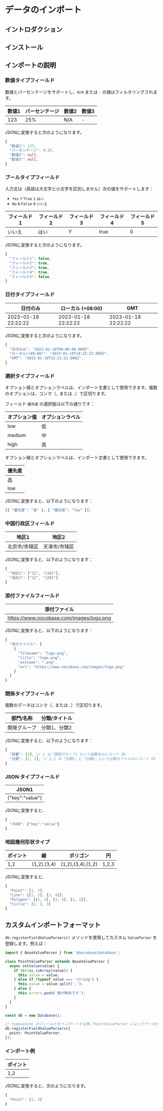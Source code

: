 # データのインポート

<PluginInfo name="action-import"></PluginInfo>

## イントロダクション

## インストール

## インポートの説明

### 数値タイプフィールド

数値とパーセンテージをサポートし、`N/A` または `-` の値はフィルタリングされます。

| 数値1 | パーセンテージ | 数値2 | 数値3 |
| ----- | ------ | ----- | ----- |
| 123   | 25%    | N/A   | -     |

JSONに変換すると次のようになります。

```ts
{
  "数値1": 123,
  "パーセンテージ": 0.25,
  "数値2": null,
  "数値3": null,
}
```

### ブールタイプフィールド

入力文は（英語は大文字と小文字を区別しません）次の値をサポートします：

- `Yes` `Y` `True` `1` `はい`
- `No` `N` `False` `0` `いいえ`

| フィールド1 | フィールド2 | フィールド3 | フィールド4 | フィールド5 |
| ----- | ----- | ----- | ----- | ----- |
| いいえ   | はい    | Y     | true  | 0     |

JSONに変換すると次のようになります。

```ts
{
  "フィールド1": false,
  "フィールド2": true,
  "フィールド3": true,
  "フィールド4": true,
  "フィールド5": false,
}
```

### 日付タイプフィールド

| 日付のみ            | ローカル (+08:00)       | GMT                 |
| ------------------- | ------------------- | ------------------- |
| 2023-01-18 22:22:22 | 2023-01-18 22:22:22 | 2023-01-18 22:22:22 |

JSONに変換すると次のようになります。

```ts
{
  "日付のみ": "2023-01-18T00:00:00.000Z",
  "ローカル(+08:00)": "2023-01-18T14:22:22.000Z",
  "GMT": "2023-01-18T22:22:22.000Z",
}
```

### 選択タイプフィールド

オプション値とオプションラベルは、インポート文書として使用できます。複数のオプションは、コンマ（`,` または `、`）で区切ります。

フィールド `優先度` の選択肢は以下の通りです：

| オプション値 | オプションラベル |
| ------------ | ---------------- |
| low          | 低               |
| medium       | 中               |
| high         | 高               |

オプション値とオプションラベルは、インポート文書として使用できます。

| 優先度 |
| ------ |
| 高     |
| low    |

JSONに変換すると、以下のようになります：

```ts
[{ "優先度": "高" }, { "優先度": "low" }];
```

### 中国行政区フィールド

| 地区1         | 地区2         |
| ------------- | ------------- |
| 北京市/市辖区 | 天津市/市辖区 |

JSONに変換すると、以下のようになります：

```ts
{
  "地区1": ["11", "1101"],
  "地区2": ["12", "1201"]
}
```

### 添付ファイルフィールド

| 添付ファイル                               |
| ----------------------------------------- |
| https://www.nocobase.com/images/logo.png |

JSONに変換すると、以下のようになります：

```ts
{
  "添付ファイル": [
    {
      "filename": "logo.png",
      "title": "logo.png",
      "extname": ".png",
      "url": "https://www.nocobase.com/images/logo.png"
    }
  ]
}
```

### 関係タイプフィールド

複数のデータはコンマ（`,` または `、`）で区切ります。

| 部門/名称 | 分類/タイトル   |
| --------- | --------------- |
| 開発グループ | 分類1、分類2   |

JSONに変換すると、以下のようになります：

```ts
{
  "部署": [1], // 1 は「開発グループ」という部署名のレコード ID
  "分類": [1, 2], // 1,2 は「分類1」と「分類2」という分類タイトルのレコード ID
}
```

### JSON タイプフィールド

| JSON1           |
| --------------- |
| {"key":"value"} |

JSONに変換すると、

```ts
{
  "JSON": {"key":"value"}
}
```

### 地図幾何形状タイプ

| ポイント | 線          | ポリゴン           | 円    |
| ------- | ----------- | ----------------- | ---- |
| 1,2     | (1,2),(3,4) | (1,2),(3,4),(1,2) | 1,2,3 |

JSONに変換すると、

```ts
{
  "Point": [1, 2],
  "Line": [[1, 2], [3, 4]],
  "Polygon": [[1, 2], [3, 4], [1, 2]],
  "Circle": [1, 2, 3]
}
```

## カスタムインポートフォーマット

`db.registerFieldValueParsers()` メソッドを使用してカスタム `ValueParser` を登録します。例えば：

```ts
import { BaseValueParser } from '@nocobase/database';

class PointValueParser extends BaseValueParser {
  async setValue(value) {
    if (Array.isArray(value)) {
      this.value = value;
    } else if (typeof value === 'string') {
      this.value = value.split(',');
    } else {
      this.errors.push('値が無効です');
    }
  }
}

const db = new Database();

// type=point のフィールドをインポートする際、PointValueParser によってデータが解析されます
db.registerFieldValueParsers({
  point: PointValueParser,
});
```

### インポート例

| ポイント |
| ------- |
| 1,2     |

JSONに変換すると、次のようになります。

```ts
{
  "Point": [1, 2]
}
```

